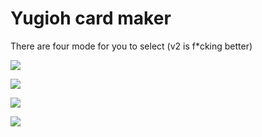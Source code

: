 # Yugioh card maker

There are four mode for you to select (v2 is f*cking better)

![](https://i.imgur.com/bztqwrW.png)

![](https://i.imgur.com/pmGGa8Y.png)

![](https://i.imgur.com/77wwtgO.png)

![](https://i.imgur.com/h2ew1QH.png)


